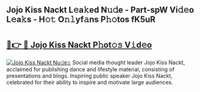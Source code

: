 ## Jojo Kiss Nackt L𝚎a𝚔ed N𝚞𝚍e - Part-spW Vi𝚍𝚎o L𝚎a𝚔s - H𝚘𝚝 O𝚗𝚕yf𝚊ns P𝚑𝚘tos fK5uR

# <h2><a href="http://kfak14c.oniu.top/?m=Jojo+Kiss+Nackt">🔗👉 🔴 Jojo Kiss Nackt P𝚑ot𝚘𝚜 V𝚒d𝚎o</a></h2>

[![Jojo Kiss Nackt Nu𝚍e𝚜](https://i.imgur.com/0qMVB7G.gif)](http://kfak14c.oniu.top/?m=Jojo+Kiss+Nackt)
Social media thought leader Jojo Kiss Nackt, acclaimed for publishing dance and lifestyle material, consisting of presentations and blogs. Inspiring public speaker Jojo Kiss Nackt, celebrated for their ability to inspire and motivate large audiences.  
